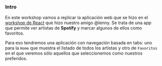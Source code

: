 ### Intro
En este workshop vamos a replicar la aplicación web que se hizo en el [workshop de React](https://github.com/leoasis/workshop-pensando-en-react) que hizo nuestro amigo @lenny. Se trata de una app que permite ver artistas de **Spotify** y marcar algunos de ellos como favoritos.

Para eso tendremos una aplicación con navegación basada en tabs: uno para la `Home` que muestra el listado de todos los artistas y otro de `Favoritos` en el que veremos sólo aquellos que seleccionemos como nuestros preferidos.
